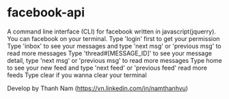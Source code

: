 # facebook-api
A command line interface (CLI) for facebook  written in javascript(jquerry). 
You can facebook on your terminal.
Type 'login' first to get your permission
Type 'inbox' to see your messages and type 'next msg' or 'previous msg' to read more messages
Type 'thread#[MESSAGE_ID]' to see your message detail, type 'next msg' or 'previous msg' to read more messages
Type home to see your new feed and type 'next feed' or 'previous feed' read more feeds
Type clear if you wanna clear your terminal

Develop by Thanh Nam (https://vn.linkedin.com/in/namthanhvu)
